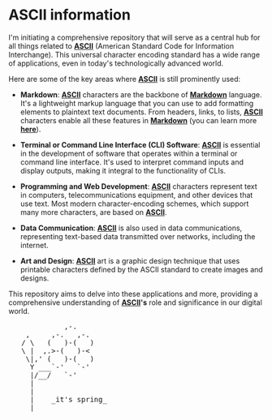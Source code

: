 # ASCII information

I'm initiating a comprehensive repository that will serve as a central hub for all things related to **[ASCII](https://pinjoa.github.io/ascii-related/full-ascii-table.html)** (American Standard Code for Information Interchange). This universal character encoding standard has a wide range of applications, even in today's technologically advanced world.

Here are some of the key areas where **[ASCII](https://pinjoa.github.io/ascii-related/full-ascii-table.html)** is still prominently used:

- **Markdown**: **[ASCII](https://pinjoa.github.io/ascii-related/full-ascii-table.html)** characters are the backbone of **[Markdown](https://www.markdownguide.org/basic-syntax/)** language. It's a lightweight markup language that you can use to add formatting elements to plaintext text documents. From headers, links, to lists, **[ASCII](https://pinjoa.github.io/ascii-related/full-ascii-table.html)** characters enable all these features in **[Markdown](https://www.markdownguide.org/basic-syntax/)** (you can learn more **[here](https://www.markdownguide.org/basic-syntax/)**).

- **Terminal or Command Line Interface (CLI) Software**: **[ASCII](https://pinjoa.github.io/ascii-related/full-ascii-table.html)** is essential in the development of software that operates within a terminal or command line interface. It's used to interpret command inputs and display outputs, making it integral to the functionality of CLIs.

- **Programming and Web Development**: **[ASCII](https://pinjoa.github.io/ascii-related/full-ascii-table.html)** characters represent text in computers, telecommunications equipment, and other devices that use text. Most modern character-encoding schemes, which support many more characters, are based on **[ASCII](https://pinjoa.github.io/ascii-related/full-ascii-table.html)**.

- **Data Communication**: **[ASCII](https://pinjoa.github.io/ascii-related/full-ascii-table.html)** is also used in data communications, representing text-based data transmitted over networks, including the internet.

- **Art and Design**: **[ASCII](https://pinjoa.github.io/ascii-related/full-ascii-table.html)** art is a graphic design technique that uses printable characters defined by the ASCII standard to create images and designs.

This repository aims to delve into these applications and more, providing a comprehensive understanding of **[ASCII](https://pinjoa.github.io/ascii-related/full-ascii-table.html)'s** role and significance in our digital world.

<pre>
             ,-. 
    ,     ,-.   ,-. 
   / \   (   )-(   ) 
   \ |  ,.>-(   )-< 
    \|,' (   )-(   ) 
     Y ___`-'   `-' 
     |/__/   `-' 
     | 
     | 
     |    _it's spring_ 
  ___|_____________ 
</pre>
